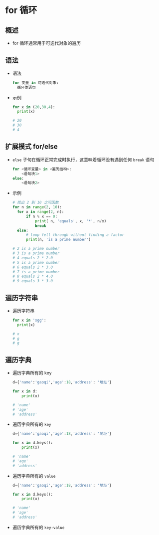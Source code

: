 # for 循环


## 概述

+ for 循环通常用于可迭代对象的遍历

## 语法

+ 语法

  ```py
  for 变量 in 可迭代对象:
    循环体语句
  ```

+ 示例

  ```py
  for x in (20,30,4):
    print(x)

  # 20
  # 30
  # 4
  ```

## 扩展模式 for/else

+ `else` 子句在循环正常完成时执行，这意味着循环没有遇到任何 `break` 语句

  ```py
  for <循环变量> in <遍历结构>:
      <语句块1>
  else:
      <语句块2>
  ```

+ 示例

  ```py
  # 找出 2 到 10 之间因数
  for n in range(2, 10):
    for x in range(2, n):
        if n % x == 0:
            print( n, 'equals', x, '*', n/x)
            break
    else:
        # loop fell through without finding a factor
        print(n, 'is a prime number')

  # 2 is a prime number
  # 3 is a prime number
  # 4 equals 2 * 2.0
  # 5 is a prime number
  # 6 equals 2 * 3.0
  # 7 is a prime number
  # 8 equals 2 * 4.0
  # 9 equals 3 * 3.0
  ```

## 遍历字符串

+ 遍历字符串

  ```py
  for x in 'xgg':
    print(x)

  # x
  # g
  # g
  ```

## 遍历字典

+ 遍历字典所有的 key

  ```py
  d={'name':'gaoqi','age':18,'address': '地址'}

  for x in d:
      print(x)

  # 'name'
  # 'age'
  # 'address'
  ```

+ 遍历字典所有的 `key`

  ```py
  d={'name':'gaoqi','age':18,'address': '地址'}

  for x in d.keys():
      print(x)

  # 'name'
  # 'age'
  # 'address'
  ```

+ 遍历字典所有的 `value`

  ```py
  d={'name':'gaoqi','age':18,'address': '地址'}

  for x in d.keys():
      print(x)

  # 'name'
  # 'age'
  # 'address'
  ```

+ 遍历字典所有的 `key-value`


